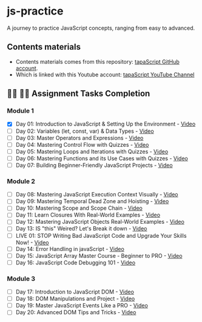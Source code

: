 # js-practice

A journey to practice JavaScript concepts, ranging from easy to advanced.

## Contents materials

- Contents materials comes from this repository: [tapaScript GitHub account](https://youtube.com/tapasadhikary).
- Which is linked with this Youtube account: [tapaScript YouTube Channel](https://youtube.com/tapasadhikary)

## **👩‍💻 🧑‍💻 Assignment Tasks Completion**

### Module 1

- [x] Day 01: Introduction to JavaScript & Setting Up the Environment - [Video](https://youtu.be/t8QXF85YovE)
- [ ] Day 02: Variables (let, const, var) & Data Types - [Video](https://www.youtube.com/watch?v=tVqy4Tw0i64)
- [ ] Day 03: Master Operators and Expressions - [Video](https://youtu.be/vI95K-_JLOw)
- [ ] Day 04: Mastering Control Flow with Quizzes - [Video](https://youtu.be/Fn_DhBu3VyU)
- [ ] Day 05: Mastering Loops and Iterations with Quizzes - [Video](https://youtu.be/MDR43-2GvtA)
- [ ] Day 06: Mastering Functions and its Use Cases with Quizzes - [Video](https://youtu.be/6UJ9SyHvkJY)
- [ ] Day 07: Building Beginner-Friendly JavaScript Projects - [Video](https://youtu.be/fydbEttef04)

### Module 2

- [ ] Day 08: Mastering JavaScript Execution Context Visually - [Video](https://youtu.be/ylx5F7hbzVQ)
- [ ] Day 09: Mastering Temporal Dead Zone and Hoisting - [Video](https://youtu.be/OqMxh1QdYEg)
- [ ] Day 10: Mastering Scope and Scope Chain - [Video](https://youtu.be/14H2TsrjcLo)
- [ ] Day 11: Learn Closures With Real-World Examples - [Video](https://youtu.be/lA7CGz3iHyI)
- [ ] Day 12: Mastering JavaScript Objects Real-World Examples - [Video](https://youtu.be/c5vEfYj5yZM)
- [ ] Day 13: IS "this" Weired? Let's Break it down - [Video](https://youtu.be/t8QXF85YovE)
- [ ] LIVE 01: STOP Writing Bad JavaScript Code and Upgrade Your Skills Now! - [Video](https://www.youtube.com/watch?v=1XW_g3Ik3l8)
- [ ] Day 14: Error Handling in javaScript - [Video](https://youtu.be/XpMW-gxNYD8)
- [ ] Day 15: JavaScript Array Master Course - Beginner to PRO - [Video](https://youtu.be/t05NguKFKo0)
- [ ] Day 16: JavaScript Code Debugging 101 - [Video](https://youtu.be/VInAd-GJZec)

### Module 3

- [ ] Day 17: Introduction to JavaScript DOM - [Video](https://youtu.be/F4mVSaj6uls)
- [ ] Day 18: DOM Manipulations and Project - [Video](https://www.youtube.com/watch?v=BoYgn_Mf0hA)
- [ ] Day 19: Master JavaScript Events Like a PRO - [Video](https://youtu.be/ybgI5vVE668)
- [ ] Day 20: Advanced DOM Tips and Tricks - [Video](https://youtu.be/aNhPav1DgTY)
